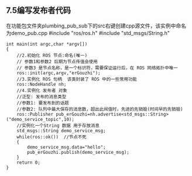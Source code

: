 ## 7.5编写发布者代码
在功能包文件夹plumbing_pub_sub下的src右键创建cpp源文件，该实例中命名为demo_pub.cpp
    #include "ros/ros.h"
    #include "std_msgs/String.h"

    int main(int argc,char *argv[])
    {
        //2.初始化 ROS 节点:命名(唯一)
        // 参数1和参数2 后期为节点传值会使用
        // 参数3 是节点名称，是一个标识符，需要保证运行后，在 ROS 网络拓扑中唯一
        ros::init(argc,argv,"erGouzhi");
        //3.实例化 ROS 句柄  该类封装了 ROS 中的一些常用功能
        ros::NodeHandle nh;
        //4.实例化 发布者 对象
        //泛型: 发布的消息类型
        //参数1: 要发布到的话题
        //参数2: 队列中最大保存的消息数，超出此阀值时，先进的先销毁(时间早的先销毁)
        ros::Publisher pub_erGouzhi=nh.advertise<std_msgs::String>("demo_service_topic",10);
        //实例化一个String 数据 用于存放消息
        std_msgs::String demo_service_msg;
        while(ros::ok())  //节点不死
        {
            demo_service_msg.data="hello";
            pub_erGouzhi.publish(demo_service_msg);
        }
        return 0;
    }